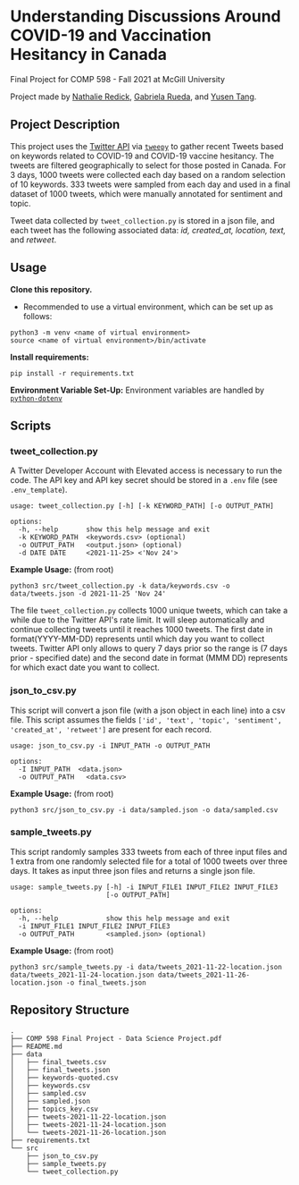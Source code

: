 # Understanding Discussions Around COVID-19 and Vaccination Hesitancy in Canada
Final Project for COMP 598 - Fall 2021 at McGill University

Project made by [Nathalie Redick](https://github.com/nredick), [Gabriela Rueda](https://github.com/gabrueda), and [Yusen Tang](https://github.com/TeachFakerPlayingMid).

## Project Description

This project uses the [Twitter API](https://developer.twitter.com/en/docs/twitter-api) via [`tweepy`](https://www.tweepy.org) to gather recent Tweets based on keywords related to COVID-19 and COVID-19 vaccine hesitancy. The tweets are filtered geographically to select for those posted in Canada. For 3 days, 1000 tweets were collected each day based on a random selection of 10 keywords. 333 tweets were sampled from each day and used in a final dataset of 1000 tweets, which were manually annotated for sentiment and topic. 

Tweet data collected by `tweet_collection.py` is stored in a json file, and each tweet has the following associated data: _id, created_at, location, text,_ and _retweet_. 

## Usage 

**Clone this repository.**

* Recommended to use a virtual environment, which can be set up as follows: 

```
python3 -m venv <name of virtual environment>
source <name of virtual environment>/bin/activate
```

**Install requirements:** 

```
pip install -r requirements.txt
```

**Environment Variable Set-Up:** 
Environment variables are handled by [`python-dotenv`](https://pypi.org/project/python-dotenv/)

## Scripts

### tweet_collection.py
A Twitter Developer Account with Elevated access is necessary to run the code. The API key and API key secret should be stored in a `.env` file (see `.env_template`).

```
usage: tweet_collection.py [-h] [-k KEYWORD_PATH] [-o OUTPUT_PATH]

options:
  -h, --help       show this help message and exit
  -k KEYWORD_PATH  <keywords.csv> (optional)
  -o OUTPUT_PATH   <output.json> (optional)
  -d DATE DATE     <2021-11-25> <'Nov 24'>
```

**Example Usage:** (from root)

```
python3 src/tweet_collection.py -k data/keywords.csv -o data/tweets.json -d 2021-11-25 'Nov 24'
```

The file `tweet_collection.py` collects 1000 unique tweets, which can take a while due to the Twitter API's rate limit. It will sleep automatically and continue collecting tweets until it reaches 1000 tweets. The first date in format(YYYY-MM-DD) represents until which day you want to collect tweets. Twitter API only allows to query 7 days prior so the range is (7 days prior - specified date) and the second date in format (MMM DD) represents for which exact date you want to collect.

### json_to_csv.py

This script will convert a json file (with a json object in each line) into a csv file.
This script assumes the fields `['id', 'text', 'topic', 'sentiment', 'created_at', 'retweet']` are present for each record.
```
usage: json_to_csv.py -i INPUT_PATH -o OUTPUT_PATH

options:
  -I INPUT_PATH  <data.json>
  -o OUTPUT_PATH   <data.csv>
```

**Example Usage:** (from root)

```
python3 src/json_to_csv.py -i data/sampled.json -o data/sampled.csv
```

### sample_tweets.py

This script randomly samples 333 tweets from each of three input files and 1 extra from one randomly selected file for a total of 1000 tweets over three days. It takes as input three json files and returns a single json file.

```
usage: sample_tweets.py [-h] -i INPUT_FILE1 INPUT_FILE2 INPUT_FILE3
                        [-o OUTPUT_PATH]

options:
  -h, --help            show this help message and exit
  -i INPUT_FILE1 INPUT_FILE2 INPUT_FILE3
  -o OUTPUT_PATH        <sampled.json> (optional)
```

**Example Usage:** (from root)

```
python3 src/sample_tweets.py -i data/tweets_2021-11-22-location.json data/tweets_2021-11-24-location.json data/tweets_2021-11-26-location.json -o final_tweets.json
```

## Repository Structure

```
.
├── COMP 598 Final Project - Data Science Project.pdf
├── README.md
├── data
│   ├── final_tweets.csv
│   ├── final_tweets.json
│   ├── keywords-quoted.csv
│   ├── keywords.csv
│   ├── sampled.csv
│   ├── sampled.json
│   ├── topics_key.csv
│   ├── tweets-2021-11-22-location.json
│   ├── tweets-2021-11-24-location.json
│   └── tweets-2021-11-26-location.json
├── requirements.txt
└── src
    ├── json_to_csv.py
    ├── sample_tweets.py
    └── tweet_collection.py
```
